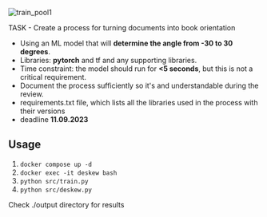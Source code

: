 
![train_pool1](https://github.com/Mikkicon/image-de-skew/assets/29481776/4328b62d-b54d-4a3e-adab-97fcc1d0aebd)


TASK - Create a process for turning documents into book orientation
- Using an ML model that will __determine the angle from -30 to 30 degrees__.
- Libraries: __pytorch__ and tf and any supporting libraries.
- Time constraint: the model should run for __<5 seconds__, but this is not a critical requirement.
- Document the process sufficiently so it's and understandable during the review.
- requirements.txt file, which lists all the libraries used in the process with their versions
- deadline __11.09.2023__

## Usage
1. `docker compose up -d`
2. `docker exec -it deskew bash`
3. `python src/train.py`
4. `python src/deskew.py`

Check ./output directory for results
